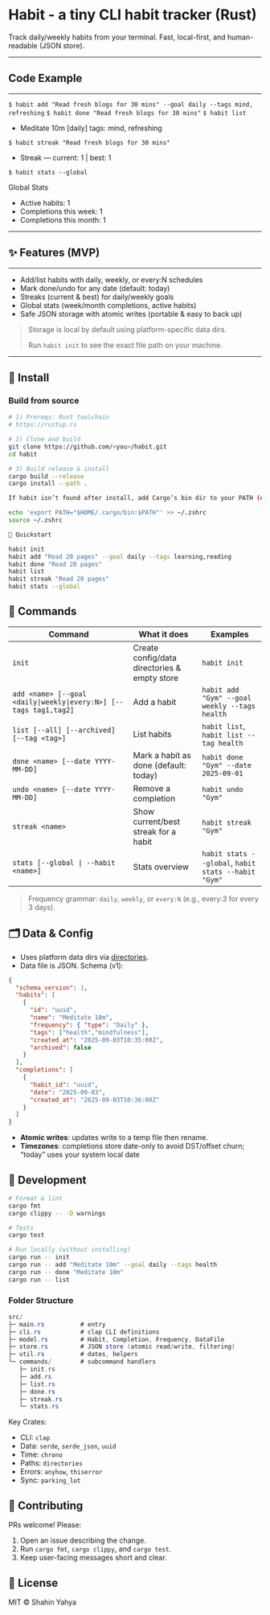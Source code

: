 # Habit - a tiny CLI habit tracker (Rust)


Track daily/weekly habits from your terminal. Fast, local-first, and human-readable (JSON store).

---

## Code **Example**

---

`$ habit add "Read fresh blogs for 30 mins" --goal daily --tags mind, refreshing`
`$ habit done "Read fresh blogs for 30 mins"`
`$ habit list`

- Meditate 10m [daily] tags: mind, refreshing
  
`$ habit streak "Read fresh blogs for 30 mins"`

- Streak — current: 1 | best: 1

`$ habit stats --global`

Global Stats

- Active habits: 1
- Completions this week: 1
- Completions this month: 1

---

## ✨ Features (MVP)

---

- Add/list habits with daily, weekly, or every:N schedules
- Mark done/undo for any date (default: today)
- Streaks (current & best) for daily/weekly goals
- Global stats (week/month completions, active habits)
- Safe JSON storage with atomic writes (portable & easy to back up)

> Storage is local by default using platform-specific data dirs.
>  
> Run `habit init` to see the exact file path on   your machine.

---

## 🔧 Install

### Build from source
```bash
# 1) Prereqs: Rust toolchain
# https://rustup.rs

# 2) Clone and build
git clone https://github.com/<you>/habit.git
cd habit

# 3) Build release & install
cargo build --release
cargo install --path .

If habit isn’t found after install, add Cargo’s bin dir to your PATH (e.g., zsh):

echo 'export PATH="$HOME/.cargo/bin:$PATH"' >> ~/.zshrc
source ~/.zshrc

🚀 Quickstart

habit init
habit add "Read 20 pages" --goal daily --tags learning,reading
habit done "Read 20 pages"
habit list
habit streak "Read 20 pages"
habit stats --global
```

## 🧰 Commands

| Command                                                           | What it does                                 | Examples                                            |
| ----------------------------------------------------------------- | -------------------------------------------- | --------------------------------------------------- |
| `init`                                                            | Create config/data directories & empty store | `habit init`                                        |
| `add <name> [--goal <daily\|weekly\|every:N>] [--tags tag1,tag2]` | Add a habit                                  | `habit add "Gym" --goal weekly --tags health`       |
| `list [--all] [--archived] [--tag <tag>]`                         | List habits                                  | `habit list`, `habit list --tag health`             |
| `done <name> [--date YYYY-MM-DD]`                                 | Mark a habit as done (default: today)        | `habit done "Gym" --date 2025-09-01`                |
| `undo <name> [--date YYYY-MM-DD]`                                 | Remove a completion                          | `habit undo "Gym"`                                  |
| `streak <name>`                                                   | Show current/best streak for a habit         | `habit streak "Gym"`                                |
| `stats [--global \| --habit <name>]`                              | Stats overview                               | `habit stats --global`, `habit stats --habit "Gym"` |

> Frequency grammar: `daily`, `weekly`, or `every:N` (e.g., every:3 for every 3 days).

## 🗂️ Data & Config

- Uses platform data dirs via [directories](https://crates.io/crates/directories?utm_source=chatgpt.com).
- Data file is JSON. Schema (v1):

``` json
{
  "schema_version": 1,
  "habits": [
    {
      "id": "uuid",
      "name": "Meditate 10m",
      "frequency": { "type": "Daily" },
      "tags": ["health","mindfulness"],
      "created_at": "2025-09-03T10:35:00Z",
      "archived": false
    }
  ],
  "completions": [
    {
      "habit_id": "uuid",
      "date": "2025-09-03",
      "created_at": "2025-09-03T10:36:00Z"
    }
  ]
}
```

- **Atomic writes**: updates write to a temp file then rename.
- **Timezones**: completions store date-only to avoid DST/offset churn; “today” uses your system local date

## 🧪 Development

``` bash
# Format & lint
cargo fmt
cargo clippy -- -D warnings

# Tests
cargo test

# Run locally (without installing)
cargo run -- init
cargo run -- add "Meditate 10m" --goal daily --tags health
cargo run -- done "Meditate 10m"
cargo run -- list

```

### Folder Structure

``` csharp
src/
├─ main.rs          # entry
├─ cli.rs           # clap CLI definitions
├─ model.rs         # Habit, Completion, Frequency, DataFile
├─ store.rs         # JSON store (atomic read/write, filtering)
├─ util.rs          # dates, helpers
└─ commands/        # subcommand handlers
   ├─ init.rs
   ├─ add.rs
   ├─ list.rs
   ├─ done.rs
   ├─ streak.rs
   └─ stats.rs

```

Key Crates:

- CLI: `clap`
- Data: `serde`, `serde_json`, `uuid`
- Time: `chrono`
- Paths: `directories`
- Errors: `anyhow`, `thiserror`
- Sync: `parking_lot`

## 🤝 Contributing

PRs welcome! Please:

1. Open an issue describing the change.
2. Run ``cargo fmt``, ``cargo clippy``, and ``cargo test``.
3. Keep user-facing messages short and clear.

## 📝 License

MIT © Shahin Yahya
